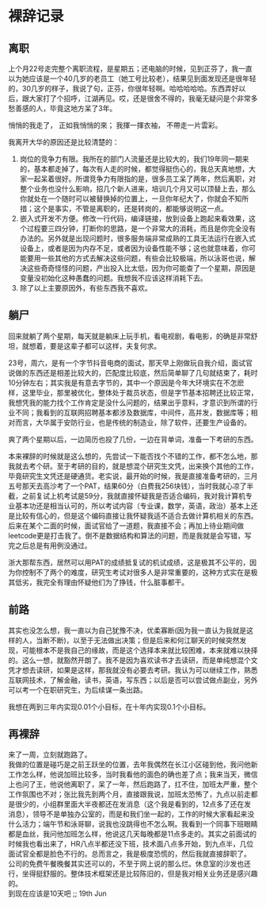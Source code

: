# 裸辞记录


## 离职

上个月22号走完整个离职流程，是星期五；还电脑的时候，见到正芬了，我一直以为她应该是一个40几岁的老员工（她工号比较老），结果见到面发现还是很年轻的，30几岁的样子，我说了句，正芬，你很年轻啊。哈哈哈哈哈。东西弄好以后，跟大家打了个招呼，江湖再见。哎，还是很舍不得的，我毫无疑问是个非常多愁善感的人，毕竟这地方呆了3年。

悄悄的我走了，
正如我悄悄的來；
我揮一揮衣袖，
不帶走一片雲彩。

我离开大华的原因还是比较清楚的：

1. 岗位的竞争力有限。我所在的部门人流量还是比较大的，我们19年同一期来的，基本都走掉了，每次有人走的时候，都觉得挺伤心的，我总天真地想，大家一起呆着很好。所谓竞争力有限指的是，很多员工呆了两年，然后离职，对整个业务也没什么影响，招几个新人进来，培训几个月又可以顶替上去，那么你就处在一个随时可以被替换掉的位置上，一旦你年纪大了，你就会不知所措；这个是事实，不管是离职的，还是转岗的，都能够说明这一点。
2. 嵌入式开发不方便。修改一行代码，编译链接，放到设备上跑起来看效果，这个过程要三四分钟，打断你的思路，是一个非常大的消耗，而且是你完全没有办法的。另外就是出现问题时，很多服务端非常成熟的工具无法运行在嵌入式设备上，或者是因为内存不足，或者因为设备性能不够；这也就意味着，你可能要用一些其他的方式去解决这些问题，有些会比较极端，所以泳哥也说，解决这些奇奇怪怪的问题，产出投入比太低，因为你可能查了一个星期，原因是变量没初始化这种愚蠢的问题。我想我不应该这样消耗下去。
3. 除了以上主要原因外，有些东西我不喜欢。



## 躺尸

回来就躺了两个星期，每天就是躺床上玩手机，看电视剧，看电影，的确是非常舒坦，就想着，要是这辈子都可以这样，夫复何求。

23号，周六，是有一个字节抖音电商的面试，那天早上刚做玩自我介绍，面试官说做的东西还是相差比较大的，匹配度比较底，然后简单聊了几句就结束了，耗时10分钟左右；其实我是有意去字节的，其中一个原因是今年大环境实在不怎麽样，这里毕业，那里被优化，整体处于裁员状态，但是字节基本招聘还比较正常，我想凭我的能力找个工作肯定是没什么问题的，结果出乎意料，才意识到所谓的行业不同；我看到的互联网招聘基本都涉及数据库，中间件，高并发，数据库等；相对而言，大华属于安防行业，也是传统的制造业，除了软件，还要生产设备的。

爽了两个星期以后，一边简历也投了几份，一边在背单词，准备一下考研的东西。

本来裸辞的时候就是这么想的，先尝试一下能否找个不错的工作，都不怎么地，那我就去考个研。至于考研的目的，就是想混个研究生文凭，出来换个其他的工作，毕竟研究生文凭还是硬通货。老实说，最开始的时候，我是直接准备考研的，三月五号那天去高沙考了一个PAT，结果60分（白费我256块钱），当时我就心凉了半截，之前复试上机考试是59分，我就直接怀疑我是否适合编码，我对我计算机专业基本功还是相当认可的，所以考试内容（专业课，数学，英语，政治）基本上还是比较有信心的，但是这个编码直接让我怀疑我适不适合去做计算机相关的东西。后来在某个二面的时候，面试官给了一道题，我直接不会；再加上待业期间做leetcode更是打击我了。倒不是数据结构和算法的问题，而是我就是会写错，写完之后总是有用例没通过。

浙大那帮东西，居然可以用PAT的成绩抵复试的机试成绩，这是极其不公平的，因为你控制不了两个的难度，研究生考试对很多人是非常重要的，这种方式实在是极其低劣，我完全有理由怀疑他们为了挣钱，什么脏事都干。


## 前路
其实也没怎么想，我一直以为自己犹豫不决，优柔寡断(因为我一直认为我就是这样的人，当断不断)，以至于无法做出决策；但是后来和何江聊天的时候突然发现，可能根本不是我自己的缘故，而是这个选择本来就比较困难，本来就难以抉择的。这么一想，就豁然开朗了。我不是因为喜欢读书才去读研，而是单纯想混个文凭才想去读研，如果是这样，那我就没有必要去考研。我认为可以继续工作，熟悉互联网技术，了解金融，读书，英语，写东西；以后是否可以尝试做点副业，另外可以考一个在职研究生，为后续谋一条出路。  

我想在两到三年内实现0.01个小目标，在十年内实现0.1个小目标。  


## 再裸辞
来了一周，立刻就跑路了。  
我做的位置是碰巧是之前王跃坐的位置，去年我偶然在长江小区碰到他，我问他新工作怎么样，他说加班比较多，当时我看他的面色的确也差了点；我来当天，微信上也问了王，他说他离职了，呆了一年，然后跑路了，扛不住，加班太严重，整个工作氛围也不对；张比我先到两个月，直接跟我说，加班太恐怖了，九点以前走都是很少的，小组群里面大半夜都还在发消息（这个我是看到的，12点多了还在发消息），领导不是单独办公室的，而是和我们坐一起的，工作的时候大家看起来没什么活力；端午节和泳哥聊，说我也没跳得也不怎么啊。我看到一个同事下班眼睛都是血丝，我问他加班怎么样，他说这几天每晚都是11点多走的。其实之前面试的时候我也看出来了，HR八点半都还没下班，技术面八点多开始，到九点半，几位面试官全都是脸色不行的。总而言之，我是极度恐慌的，然后我就直接辞职了。  
公司的免费午餐晚餐其实还可以的，不至于网上说的那么烂。休息室的沙发也还行，坐得挺舒服的。整体技术框架还是比较陈旧的，但是我对相关业务还是感兴趣的。  
到现在应该是10天吧
;; 19th Jun

